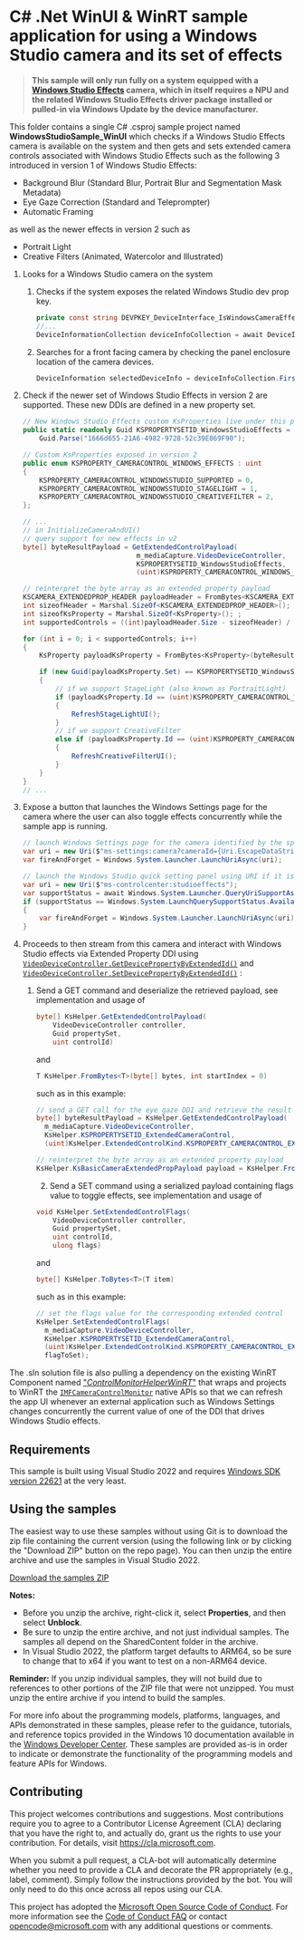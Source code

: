 # C# .Net WinUI & WinRT sample application for using a Windows Studio camera and its set of effects

>**This sample will only run fully on a system equipped with a [Windows Studio Effects](https://learn.microsoft.com/en-us/windows/ai/studio-effects/) camera, which in itself requires a NPU and the related Windows Studio Effects driver package installed or pulled-in via Windows Update by the device manufacturer.**

This folder contains a single C# .csproj sample project named **WindowsStudioSample_WinUI** which checks if a Windows Studio Effects camera is available on the system and then gets and sets extended camera controls associated with Windows Studio Effects such as the following 3 introduced in version 1 of Windows Studio Effects: 
- Background Blur (Standard Blur, Portrait Blur and Segmentation Mask Metadata)
- Eye Gaze Correction (Standard and Teleprompter)
- Automatic Framing

as well as the newer effects in version 2 such as 
- Portrait Light 
- Creative Filters (Animated, Watercolor and Illustrated)

1. Looks for a Windows Studio camera on the system 
    
    1. Checks if the system exposes the related Windows Studio dev prop key.
        ```csharp
        private const string DEVPKEY_DeviceInterface_IsWindowsCameraEffectAvailable = "{6EDC630D-C2E3-43B7-B2D1-20525A1AF120} 4";
        //...
        DeviceInformationCollection deviceInfoCollection = await DeviceInformation.FindAllAsync(MediaDevice.GetVideoCaptureSelector(), new List<string>() { DEVPKEY_DeviceInterface_IsWindowsCameraEffectAvailable });
        ```
    
    2. Searches for a front facing camera by checking the panel enclosure location of the camera devices.
        ```csharp
       DeviceInformation selectedDeviceInfo = deviceInfoCollection.FirstOrDefault(x => x.EnclosureLocation.Panel == Windows.Devices.Enumeration.Panel.Front);
        ```
    
2. Check if the newer set of Windows Studio Effects in version 2 are supported. These new DDIs are defined in a new property set.
    ```csharp
    // New Windows Studio Effects custom KsProperties live under this property set
    public static readonly Guid KSPROPERTYSETID_WindowsStudioEffects = 
        Guid.Parse("1666d655-21A6-4982-9728-52c39E869F90");

    // Custom KsProperties exposed in version 2
    public enum KSPROPERTY_CAMERACONTROL_WINDOWS_EFFECTS : uint
    {
        KSPROPERTY_CAMERACONTROL_WINDOWSSTUDIO_SUPPORTED = 0,
        KSPROPERTY_CAMERACONTROL_WINDOWSSTUDIO_STAGELIGHT = 1,
        KSPROPERTY_CAMERACONTROL_WINDOWSSTUDIO_CREATIVEFILTER = 2,
    };

    // ...
    // in InitializeCameraAndUI()
    // query support for new effects in v2
    byte[] byteResultPayload = GetExtendedControlPayload(
                                m_mediaCapture.VideoDeviceController,
                                KSPROPERTYSETID_WindowsStudioEffects,
                                (uint)KSPROPERTY_CAMERACONTROL_WINDOWS_EFFECTS.KSPROPERTY_CAMERACONTROL_WINDOWSSTUDIO_SUPPORTED);

    // reinterpret the byte array as an extended property payload
    KSCAMERA_EXTENDEDPROP_HEADER payloadHeader = FromBytes<KSCAMERA_EXTENDEDPROP_HEADER>(byteResultPayload);
    int sizeofHeader = Marshal.SizeOf<KSCAMERA_EXTENDEDPROP_HEADER>();
    int sizeofKsProperty = Marshal.SizeOf<KsProperty>(); ;
    int supportedControls = ((int)payloadHeader.Size - sizeofHeader) / sizeofKsProperty;

    for (int i = 0; i < supportedControls; i++)
    {
        KsProperty payloadKsProperty = FromBytes<KsProperty>(byteResultPayload, sizeofHeader + i * sizeofKsProperty);

        if (new Guid(payloadKsProperty.Set) == KSPROPERTYSETID_WindowsStudioEffects)
        {
            // if we support StageLight (also known as PortraitLight)
            if (payloadKsProperty.Id == (uint)KSPROPERTY_CAMERACONTROL_WINDOWS_EFFECTS.KSPROPERTY_CAMERACONTROL_WINDOWSSTUDIO_STAGELIGHT)
            {
                RefreshStageLightUI();
            }
            // if we support CreativeFilter
            else if (payloadKsProperty.Id == (uint)KSPROPERTY_CAMERACONTROL_WINDOWS_EFFECTS.KSPROPERTY_CAMERACONTROL_WINDOWSSTUDIO_CREATIVEFILTER)
            {
                RefreshCreativeFilterUI();
            }
        }
    }
    // ...
    ```

3. Expose a button that launches the Windows Settings page for the camera where the user can also toggle effects concurrently while the sample app is running.
    ```csharp
    // launch Windows Settings page for the camera identified by the specified Id
    var uri = new Uri($"ms-settings:camera?cameraId={Uri.EscapeDataString(m_mediaCapture.MediaCaptureSettings.VideoDeviceId)}");
    var fireAndForget = Windows.System.Launcher.LaunchUriAsync(uri);

    // launch the Windows Studio quick setting panel using URI if it is supported
    var uri = new Uri($"ms-controlcenter:studioeffects");
    var supportStatus = await Windows.System.Launcher.QueryUriSupportAsync(uri, Windows.System.LaunchQuerySupportType.Uri);
    if (supportStatus == Windows.System.LaunchQuerySupportStatus.Available)
    {
        var fireAndForget = Windows.System.Launcher.LaunchUriAsync(uri);
    }
    ```


4. Proceeds to then stream from this camera and interact with Windows Studio effects via Extended Property DDI using [`VideoDeviceController.GetDevicePropertyByExtendedId()`](https://learn.microsoft.com/en-us/uwp/api/windows.media.devices.videodevicecontroller.getdevicepropertybyextendedid) and [`VideoDeviceController.SetDevicePropertyByExtendedId()`](https://learn.microsoft.com/en-us/uwp/api/windows.media.devices.videodevicecontroller.setdevicepropertybyextendedid) :
    1. Send a GET command and deserialize the retrieved payload, see implementation and usage of 
        ```csharp 
        byte[] KsHelper.GetExtendedControlPayload(
            VideoDeviceController controller,
            Guid propertySet,
            uint controlId)
        ```
        and 
        ```csharp 
        T KsHelper.FromBytes<T>(byte[] bytes, int startIndex = 0) 
        ``` 
        such as in this example:
        ```csharp 
        // send a GET call for the eye gaze DDI and retrieve the result payload
        byte[] byteResultPayload = KsHelper.GetExtendedControlPayload(
          m_mediaCapture.VideoDeviceController,
          KsHelper.KSPROPERTYSETID_ExtendedCameraControl,
          (uint)KsHelper.ExtendedControlKind.KSPROPERTY_CAMERACONTROL_EXTENDED_EYEGAZECORRECTION);

        // reinterpret the byte array as an extended property payload
        KsHelper.KsBasicCameraExtendedPropPayload payload = KsHelper.FromBytes<KsHelper.KsBasicCameraExtendedPropPayload>(byteResultPayload); 
        ```

        2. Send a SET command using a serialized payload containing flags value to toggle effects, see implementation and usage of 
        ```csharp 
        void KsHelper.SetExtendedControlFlags(
            VideoDeviceController controller,
            Guid propertySet,
            uint controlId,
            ulong flags)
        ```
        and 
        ```csharp 
        byte[] KsHelper.ToBytes<T>(T item) 
        ``` 
        such as in this example:
        ```csharp 
        // set the flags value for the corresponding extended control
        KsHelper.SetExtendedControlFlags(
          m_mediaCapture.VideoDeviceController,
          KsHelper.KSPROPERTYSETID_ExtendedCameraControl,
          (uint)KsHelper.ExtendedControlKind.KSPROPERTY_CAMERACONTROL_EXTENDED_EYEGAZECORRECTION,
          flagToSet);
        ```

The .sln solution file is also pulling a dependency on the existing WinRT Component named ["*ControlMonitorHelperWinRT*"](..\ControlMonitorApp\README.md) that wraps and projects to WinRT the [`IMFCameraControlMonitor`](https://learn.microsoft.com/en-us/windows/win32/api/mfidl/nn-mfidl-imfcameracontrolmonitor) native APIs so that we can refresh the app UI whenever an external application such as Windows Settings changes concurrently the current value of one of the DDI that drives Windows Studio effects.

## Requirements
	
This sample is built using Visual Studio 2022 and requires [Windows SDK version 22621](https://developer.microsoft.com/en-us/windows/downloads/windows-sdk/) at the very least.

## Using the samples

The easiest way to use these samples without using Git is to download the zip file containing the current version (using the following link or by clicking the "Download ZIP" button on the repo page). You can then unzip the entire archive and use the samples in Visual Studio 2022.

   [Download the samples ZIP](../../archive/master.zip)

   **Notes:** 
   * Before you unzip the archive, right-click it, select **Properties**, and then select **Unblock**.
   * Be sure to unzip the entire archive, and not just individual samples. The samples all depend on the SharedContent folder in the archive.   
   * In Visual Studio 2022, the platform target defaults to ARM64, so be sure to change that to x64 if you want to test on a non-ARM64 device. 


**Reminder:** If you unzip individual samples, they will not build due to references to other portions of the ZIP file that were not unzipped. You must unzip the entire archive if you intend to build the samples.

For more info about the programming models, platforms, languages, and APIs demonstrated in these samples, please refer to the guidance, tutorials, and reference topics provided in the Windows 10 documentation available in the [Windows Developer Center](http://go.microsoft.com/fwlink/p/?LinkID=532421). These samples are provided as-is in order to indicate or demonstrate the functionality of the programming models and feature APIs for Windows.

## Contributing

This project welcomes contributions and suggestions.  Most contributions require you to agree to a
Contributor License Agreement (CLA) declaring that you have the right to, and actually do, grant us
the rights to use your contribution. For details, visit https://cla.microsoft.com.

When you submit a pull request, a CLA-bot will automatically determine whether you need to provide
a CLA and decorate the PR appropriately (e.g., label, comment). Simply follow the instructions
provided by the bot. You will only need to do this once across all repos using our CLA.

This project has adopted the [Microsoft Open Source Code of Conduct](https://opensource.microsoft.com/codeofconduct/).
For more information see the [Code of Conduct FAQ](https://opensource.microsoft.com/codeofconduct/faq/) or
contact [opencode@microsoft.com](mailto:opencode@microsoft.com) with any additional questions or comments.
